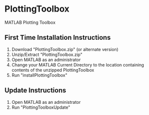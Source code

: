 # PlottingToolbox
MATLAB Plotting Toolbox

## First Time Installation Instructions
1. Download "PlottingToolbox.zip" (or alternate version)
2. Unzip/Extract "PlottingToolbox.zip"
3. Open MATLAB as an administrator
4. Change your MATLAB Current Directory to the location containing contents of the unzipped PlottingToolbox
5. Run "installPlottingToolbox"

## Update Instructions
1. Open MATLAB as an administrator
2. Run "PlottingToolboxUpdate"
